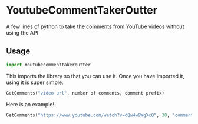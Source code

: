 # YoutubeCommentTakerOutter
A few lines of python to take the comments from YouTube videos without using the API
## Usage
```python
import Youtubecommenttakeroutter
```
This imports the library so that you can use it. Once you have imported it, using it is super simple.
```python
GetComments("video url", number of comments, comment prefix)
```
Here is an example!
```python
GetComments("https://www.youtube.com/watch?v=dQw4w9WgXcQ", 30, "comment:")
```
